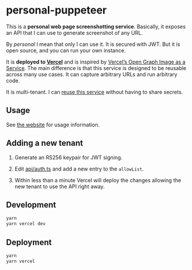 # personal-puppeteer

This is a **personal web page screenshotting service**. Basically, it exposes an
API that I can use to generate screenshot of any URL.

By _personal_ I mean that only I can use it. It is secured with JWT. But it is
open source, and you can run your own instance.

It is **deployed to [Vercel](https://vercel.com/)** and is inspired by
[Vercel’s Open Graph Image as a Service](https://github.com/vercel/og-image).
The main difference is that this service is designed to be reusable across many
use cases. It can capture arbitrary URLs and run arbitrary code.

It is multi-tenant. I can [reuse this service](#adding-new-tenant) without
having to share secrets.

## Usage

See [the website](https://snapit.now.sh/) for usage information.

## Adding a new tenant

1. Generate an RS256 keypair for JWT signing.

2. Edit [api/auth.ts](./api/auth.ts) and add a new entry to the `allowList`.

3. Within less than a minute Vercel will deploy the changes allowing the new
   tenant to use the API right away.

## Development

```sh
yarn
yarn vercel dev
```

## Deployment

```sh
yarn
yarn vercel
```
